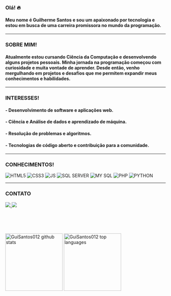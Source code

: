 <h3 align="left"> Olá! 🔥 </h3>
<div align="left">
<h4>Meu nome é Guilherme Santos e sou um apaixonado por tecnologia e estou em busca de uma carreira promissora no mundo da programação.</h4>
<hr>
<h3 align="left"> SOBRE MIM! </h3>
<h4>Atualmente estou cursando Ciência da Computação e desenvolvendo alguns projetos pessoais. Minha jornada na programação começou com curiosidade e muita vontade de aprender. Desde então, venho mergulhando em projetos e desafios que me permitem expandir meus conhecimentos e habilidades.</h4>
<hr>
<h3 align="left"> INTERESSES! </h3>
<h4>- Desenvolvimento de software e aplicações web.</h4>
<h4>- Ciência e Análise de dados e aprendizado de máquina.</h4>
<h4>- Resolução de problemas e algoritmos.</h4>
<h4>- Tecnologias de código aberto e contribuição para a comunidade.</h4>
</div>
<hr>
<h3 align="left">CONHECIMENTOS!</h3>
<p align="left">
<img alt="HTML5" src="https://img.shields.io/badge/HTML5-E34F26?style=for-the-badge&logo=html5&logoColor=white"> <img alt="CSS3" src="https://img.shields.io/badge/CSS3-1572B6?style=for-the-badge&logo=css3&logoColor=white"> <img alt="JS" src="https://img.shields.io/badge/JavaScript-323330?style=for-the-badge&logo=javascript&logoColor=F7DF1E"> <img alt="SQL SERVER" src="https://img.shields.io/badge/Microsoft_SQL_Server-CC2927?style=for-the-badge&logo=microsoft-sql-server&logoColor=white"> <img alt="MY SQL" src="https://img.shields.io/badge/MySQL-005C84?style=for-the-badge&logo=mysql&logoColor=white"> <img alt="PHP" src="https://img.shields.io/badge/PHP-777BB4?style=for-the-badge&logo=php&logoColor=white"> <img alt="PYTHON" src="https://img.shields.io/badge/Python-14354C?style=for-the-badge&logo=python&logoColor=white">
</p>
<hr>
<h3 align="left">CONTATO</h3>
<p align="left">
<a href="https://www.linkedin.com/in/guilherme-santos-barros-b1a170245/">
  <img src="https://img.shields.io/badge/LinkedIn-0077B5?style=for-the-badge&logo=linkedin&logoColor=white">
</a>
  <a href="https://www.instagram.com/gui_santosb/">
    <img src="https://img.shields.io/badge/Instagram-E4405F?style=for-the-badge&logo=instagram&logoColor=white">
  </a>
</p>
<br>
<br>
<br>
<p align="left">
<img src="https://github-readme-stats.vercel.app/api?username=GuiSantos012&show_icons=true&theme=dark&include_all_commits=true&count_private=true" alt="GuiSantos012 github stats" height="180em" />
<img src="https://github-readme-stats.vercel.app/api/top-langs/?username=GuiSantos012&layout=donut&langs_count=20&theme=dark" alt="GuiSantos012 top languages" height="180em" />
</p>


